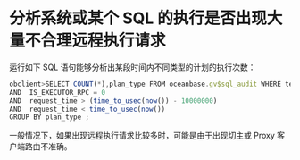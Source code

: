 分析系统或某个 SQL 的执行是否出现大量不合理远程执行请求 
===================================================



运行如下 SQL 语句能够分析出某段时间内不同类型的计划的执行次数：

```javascript
obclient>SELECT COUNT(*),plan_type FROM oceanbase.gv$sql_audit WHERE tenant_id = 1001          
AND  IS_EXECUTOR_RPC = 0          
AND  request_time > (time_to_usec(now()) - 10000000)         
AND  request_time < time_to_usec(now()) 
GROUP BY plan_type ;
```



一般情况下，如果出现远程执行请求比较多时，可能是由于出现切主或 Proxy 客户端路由不准确。
